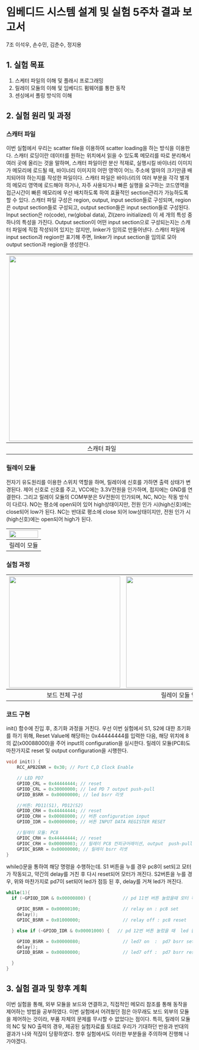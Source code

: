 # 임베디드 시스템 설계 및 실험 5주차 결과 보고서
7조 이석우, 손수민, 김춘수, 정지용
 
## 1. 실험 목표
1. 스케터 파일의 이해 및 플래시 프로그래밍
2. 릴레이 모듈의 이해 및 임베디드 펌웨어를 통한 동작
3. 센싱에서 폴링 방식의 이해

## 2. 실험 원리 및 과정
### 스캐터 파일
 이번 실험에서 우리는 scatter file을 이용하여 scatter loading을 하는 방식을 이용한다. 스캐터 로딩이란 데이터를 원하는 위치에서 읽을 수 있도록 메모리를 따로 분리해서 여러 곳에 올리는 것을 말하며, 스캐터 파일이란 분산 적재로, 실행시킬 바이너리 이미지가 메모리에 로드될 때, 바이너리 이미지의 어떤 영역이 어느 주소에 얼마의 크기만큼 배치되어야 하는지를 작성한 파일이다. 스캐터 파일은 바이너리의 여러 부분을 각각 별개의 메모리 영역에 로드해야 하거나, 자주 사용되거나 빠른 실행을 요구하는 코드영역을 접근시간이 빠른 메모리에 우선 배치하도록 하여 효율적인 section관리가 가능하도록 할 수 있다. 스캐터 파일 구성은 region, output, input section들로 구성되며, region은 output section들로 구성되고, output section들은 input section들로 구성된다. Input section은 ro(code), rw(global data), ZI(zero initialized) 이 세 개의 특성 중 하나의 특성을 가진다. Output section이 어떤 input section으로 구성되는지는 스캐터 파일에 직접 작성되어 있지는 않지만, linker가 임의로 만들어낸다. 스캐터 파일에 input section과 region만 표기해 주면, linker가 input section을 임의로 모아 output section과 region을 생성한다.
  
| <img src="https://user-images.githubusercontent.com/80534651/136148926-8ce85640-7288-43be-abbd-888548195d7a.png" width="500px"> | <img src="https://user-images.githubusercontent.com/80534651/136158891-92dfb518-23fb-422d-9e1f-d33e7484364e.png" width="500px"> | 
|:--:|:--:| 
| 스캐터 파일 | memory가 작성된 스캐터 파일 |

  
 ### 릴레이 모듈
 전자기 유도원리를 이용한 스위치 역할을 하며, 릴레이에 신호를 가하면 출력 상태가 변경된다. 
제어 신호로 신호를 주고, VCC에는 3.3V전원을 인가하며, 접지에는 GND를 연결한다. 그리고 릴레이 모듈의 COM부분은 5V전원이 인가되며, NC, NO는 작동 방식이 다르다. NO는 평소에 open되어 있어 high상태이지만, 전원 인가 시(high신호)에는 close되어 low가 된다. NC는 반대로 평소에 close 되어 low상태이지만, 전원 인가 시(high신호)에는 open되어 high가 된다. 

| <img src="https://user-images.githubusercontent.com/80534651/136149041-58d5fc9c-b407-498d-a252-b28ed5d87477.png" width="100%"> | 
|:--:| 
| 릴레이 모듈 |

### 실험 과정 
| <img src="https://user-images.githubusercontent.com/80534651/136159776-9699a3db-ad77-44d4-b6af-ce67afd4d84a.jpg" height="300px"> | <img src="https://user-images.githubusercontent.com/80534651/136149051-ba135553-ee9b-4af5-b39f-f2941d2907f6.png" height="300px"> | <img src="https://user-images.githubusercontent.com/80534651/136149061-4f270c6a-b9bd-49ea-b1a0-71925dc7a354.png" height="300px"> | 
|:--:|:--:|:--:| 
| 보드 전체 구성 | 릴레이 모듈 연결 | 모터 연결 |

### 코드 구현
  init() 함수에 진입 후, 초기화 과정을 거친다. 우선 이번 실험에서 S1, S2에 대한 초기화를 하기 위해, Reset Value에 해당하는 0x44444444를 입력한 다음, 해당 위치에 8의 값(x00088000)을 주어 input의 configuration을 실시한다. 릴레이 모듈(PC8)도 마찬가지로 reset 및 output configuration을 시행한다.  
  
  ``` C
  void init() {
      RCC_APB2ENR = 0x30; // Port C,D Clock Enable

      // LED PD7
      GPIOD_CRL = 0x44444444; // reset
      GPIOD_CRL = 0x30000000; // led PD 7 output push-pull
      GPIOD_BSRR = 0x00000000; // led bsrr 리셋

      //버튼: PD11(S1), PD12(S2)
      GPIOD_CRH = 0x44444444; // reset
      GPIOD_CRH = 0x00088000; // 버튼 configuration input 
      GPIOD_IDR = 0x00000000; // 버튼 INPUT DATA REGISTER RESET

      //릴레이 모듈: PC8
      GPIOC_CRH = 0x44444444; // reset
      GPIOC_CRH = 0x00000003; // 릴레이 PC8 컨피규어레이션, output  push-pull
      GPIOC_BSRR = 0x00000000; // 릴레이 bsrr 리셋
}
  ```
  while()문을 통하여 해당 명령을 수행하는데. S1 버튼을 누를 경우 pc8이 set되고 모터가 작동되고, 약간의 delay를 거친 후 다시 reset되어 모터가 꺼진다. S2버튼을 누를 경우, 위와 마찬가지로 pd7이 set되어 led가 점등 된 후, delay를 거쳐 led가 꺼진다. 
  ``` C
  while(1){
    if (~GPIOD_IDR & 0x00000800) {            // pd 11번 버튼 눌렀을때 모터 작동

      GPIOC_BSRR = 0x00000100;                // relay on : pc8 set
      delay();
      GPIOC_BSRR = 0x01000000;                // relay off : pc8 reset

    } else if (~GPIOD_IDR & 0x00001000) {   // pd 12번 버튼 눌렀을 때  led 켬

      GPIOD_BSRR = 0x00000080;                // led7 on  :  pd7 bsrr set
      delay();
      GPIOD_BSRR = 0x00800000;                // led7 off :  pd7 bsrr reset

    }
  }
  ```
  
  
  
## 3. 실험 결과 및 향후 계획
  이번 실험을 통해, 외부 모듈을 보드와 연결하고, 직접적인 메모리 참조를 통해 동작을 제어하는 방법을 공부하였다. 이번 실험에서 어려웠던 점은 아무래도 보드 외부의 모듈을 제어하는 것이라, 부품 자체의 문제를 무시할 수 없었다는 점이다. 특히, 릴레이 모듈의 NC 및 NO 출력의 경우, 제공된 실험자료를 토대로 우리가 기대하던 반응과 반대의 결과가 나와 적잖이 당황하였다. 향후 실험에서도 이러한 부분들을 주의하며 진행해 나가야겠다.
  
     
